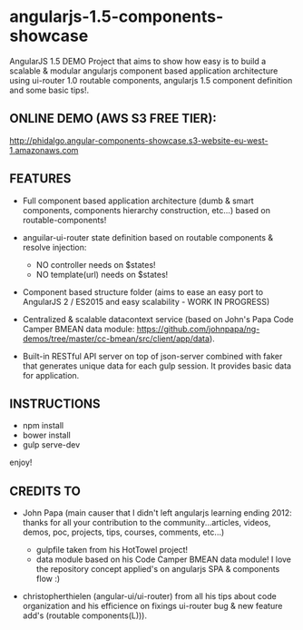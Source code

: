 # angularjs-1.5-components-showcase

AngularJS 1.5 DEMO Project that aims to show how easy is to build a scalable & modular angularjs component based application architecture using ui-router 1.0 routable components, angularjs 1.5 component definition and some basic tips!.

ONLINE DEMO (AWS S3 FREE TIER):
---

http://phidalgo.angular-components-showcase.s3-website-eu-west-1.amazonaws.com

FEATURES
---

- Full component based application architecture (dumb & smart components, components hierarchy construction, etc...) based on routable-components!

- anguilar-ui-router state definition based on routable components & resolve injection:
  - NO controller needs on $states!
  - NO template(url) needs on $states!

- Component based structure folder (aims to ease an easy port to AngularJS 2 / ES2015 and easy scalability - WORK IN PROGRESS)

- Centralized & scalable datacontext service (based on John's Papa Code Camper BMEAN data module: https://github.com/johnpapa/ng-demos/tree/master/cc-bmean/src/client/app/data).

- Built-in RESTful API server on top of json-server combined with faker that generates unique data for each gulp session. It provides basic data for application.

INSTRUCTIONS
---

- npm install
- bower install
- gulp serve-dev

enjoy!

CREDITS TO
---

- John Papa (main causer that I didn't left angularjs learning ending 2012: thanks for all your contribution to the community...articles, videos, demos, poc, projects, tips, courses, comments, etc...)
  - gulpfile taken from his HotTowel project!
  - data module based on his Code Camper BMEAN data module! I love the repository concept applied's on angularjs SPA & components flow :)

- christopherthielen (angular-ui/ui-router) from all his tips about code organization and his efficience on fixings ui-router bug & new feature add's (routable components(L))).
